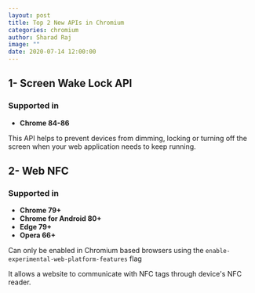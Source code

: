 ```yaml
---
layout: post
title: Top 2 New APIs in Chromium
categories: chromium
author: Sharad Raj
image: ""
date: 2020-07-14 12:00:00
---
```

## 1- Screen Wake Lock API

### Supported in

* **Chrome 84-86**

This API helps to prevent devices from dimming, locking or turning off the screen when your web application needs to keep running.

## 2- Web NFC

### Supported in

* **Chrome 79+**
* **Chrome for Android 80+**
* **Edge 79+**
* **Opera 66+**

Can only be enabled in Chromium based browsers using the
`enable-experimental-web-platform-features` flag

It allows a website to communicate with NFC tags through device's NFC reader.